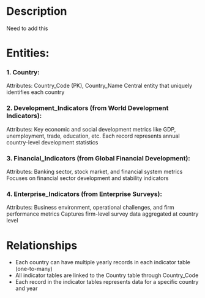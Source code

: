 # Description
Need to add this

# Entities:
### 1. Country:
Attributes: Country_Code (PK), Country_Name
Central entity that uniquely identifies each country
### 2. Development_Indicators (from World Development Indicators):
Attributes: Key economic and social development metrics like GDP, unemployment, trade, education, etc.
Each record represents annual country-level development statistics
### 3. Financial_Indicators (from Global Financial Development):
Attributes: Banking sector, stock market, and financial system metrics
Focuses on financial sector development and stability indicators
### 4. Enterprise_Indicators (from Enterprise Surveys):
Attributes: Business environment, operational challenges, and firm performance metrics
Captures firm-level survey data aggregated at country level
# Relationships
- Each country can have multiple yearly records in each indicator table (one-to-many)
- All indicator tables are linked to the Country table through Country_Code
- Each record in the indicator tables represents data for a specific country and year




